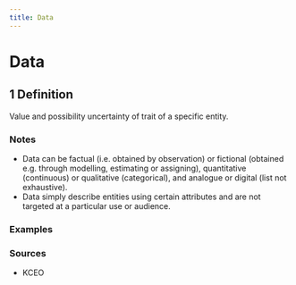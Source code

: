 ```yaml
---
title: Data
---
```


# Data

## 1 Definition

Value and possibility uncertainty of trait of a specific entity.

### Notes 
- Data can be factual (i.e. obtained by observation) or fictional (obtained e.g. through modelling, estimating or assigning), quantitative (continuous) or qualitative (categorical), and analogue or digital (list not exhaustive).
- Data simply describe entities using certain attributes and are not targeted at a particular use or audience.

### Examples 

### Sources
- KCEO
